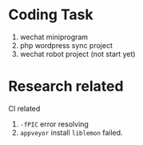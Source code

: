 # Coding Task
1. wechat miniprogram
1. php wordpress sync project
1. wechat robot project (not start yet)

# Research related
CI related
1. `-fPIC` error resolving
1. `appveyor` install `liblemon` failed.
